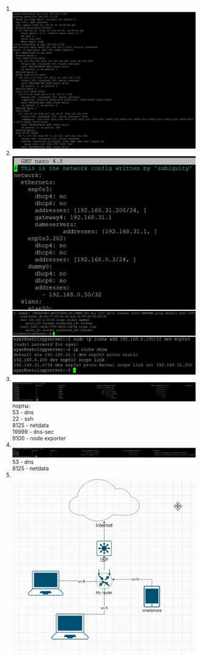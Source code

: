 1. <br/>![](img/1.jpg)
2. <br/>![](img/2.1.jpg)
<br/>![](img/2.2.jpg)
<br/>![](img/2.3.jpg)
3. <br/>![](img/3.jpg)
<br/>порты:
<br/>53 - dns
<br/>22 - ssh
<br/>8125 - netdata
<br/>19999 - dns-sec
<br/>9100 - node exporter
4. <br/>![](img/4.jpg)
<br/>53 - dns
<br/>8125 - netdata
5. <br/>![](img/5.jpg)